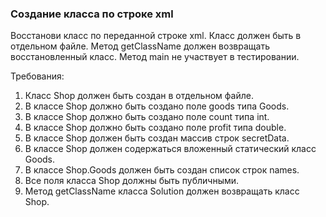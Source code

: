 
### Создание класса по строке xml

Восстанови класс по переданной строке xml.
Класс должен быть в отдельном файле.
Метод getClassName должен возвращать восстановленный класс.
Метод main не участвует в тестировании.


Требования:
1.	Класс Shop должен быть создан в отдельном файле.
2.	В классе Shop должно быть создано поле goods типа Goods.
3.	В классе Shop должно быть создано поле count типа int.
4.	В классе Shop должно быть создано поле profit типа double.
5.	В классе Shop должен быть создан массив строк secretData.
6.	В классе Shop должен содержаться вложенный статический класс Goods.
7.	В классе Shop.Goods должен быть создан список строк names.
8.	Все поля класса Shop должны быть публичными.
9.	Метод getClassName класса Solution должен возвращать класс Shop.


